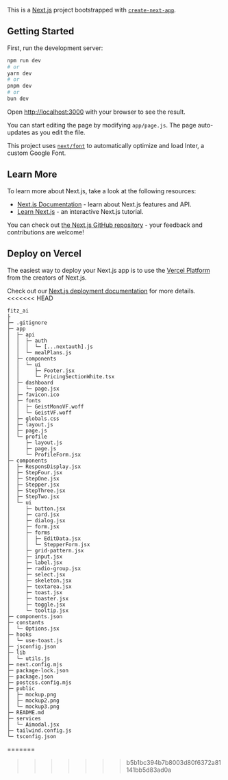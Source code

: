 This is a [Next.js](https://nextjs.org/) project bootstrapped with [`create-next-app`](https://github.com/vercel/next.js/tree/canary/packages/create-next-app).

## Getting Started

First, run the development server:

```bash
npm run dev
# or
yarn dev
# or
pnpm dev
# or
bun dev
```

Open [http://localhost:3000](http://localhost:3000) with your browser to see the result.

You can start editing the page by modifying `app/page.js`. The page auto-updates as you edit the file.

This project uses [`next/font`](https://nextjs.org/docs/basic-features/font-optimization) to automatically optimize and load Inter, a custom Google Font.

## Learn More

To learn more about Next.js, take a look at the following resources:

- [Next.js Documentation](https://nextjs.org/docs) - learn about Next.js features and API.
- [Learn Next.js](https://nextjs.org/learn) - an interactive Next.js tutorial.

You can check out [the Next.js GitHub repository](https://github.com/vercel/next.js/) - your feedback and contributions are welcome!

## Deploy on Vercel

The easiest way to deploy your Next.js app is to use the [Vercel Platform](https://vercel.com/new?utm_medium=default-template&filter=next.js&utm_source=create-next-app&utm_campaign=create-next-app-readme) from the creators of Next.js.

Check out our [Next.js deployment documentation](https://nextjs.org/docs/deployment) for more details.
<<<<<<< HEAD

```
fitz_ai
├
├─ .gitignore
├─ app
│  ├─ api
│  │  ├─ auth
│  │  │  └─ [...nextauth].js
│  │  └─ mealPlans.js
│  ├─ components
│  │  └─ ui
│  │     ├─ Footer.jsx
│  │     └─ PricingSectionWhite.tsx
│  ├─ dashboard
│  │  └─ page.jsx
│  ├─ favicon.ico
│  ├─ fonts
│  │  ├─ GeistMonoVF.woff
│  │  └─ GeistVF.woff
│  ├─ globals.css
│  ├─ layout.js
│  ├─ page.js
│  └─ profile
│     ├─ layout.js
│     ├─ page.js
│     └─ ProfileForm.jsx
├─ components
│  ├─ ResponsDisplay.jsx
│  ├─ StepFour.jsx
│  ├─ StepOne.jsx
│  ├─ Stepper.jsx
│  ├─ StepThree.jsx
│  ├─ StepTwo.jsx
│  └─ ui
│     ├─ button.jsx
│     ├─ card.jsx
│     ├─ dialog.jsx
│     ├─ form.jsx
│     ├─ forms
│     │  ├─ EditData.jsx
│     │  └─ StepperForm.jsx
│     ├─ grid-pattern.jsx
│     ├─ input.jsx
│     ├─ label.jsx
│     ├─ radio-group.jsx
│     ├─ select.jsx
│     ├─ skeleton.jsx
│     ├─ textarea.jsx
│     ├─ toast.jsx
│     ├─ toaster.jsx
│     ├─ toggle.jsx
│     └─ tooltip.jsx
├─ components.json
├─ constants
│  └─ Options.jsx
├─ hooks
│  └─ use-toast.js
├─ jsconfig.json
├─ lib
│  └─ utils.js
├─ next.config.mjs
├─ package-lock.json
├─ package.json
├─ postcss.config.mjs
├─ public
│  ├─ mockup.png
│  ├─ mockup2.png
│  └─ mockup3.png
├─ README.md
├─ services
│  └─ Aimodal.jsx
├─ tailwind.config.js
└─ tsconfig.json

```
=======
>>>>>>> b5b1bc394b7b8003d80f6372a81141bb5d83ad0a
